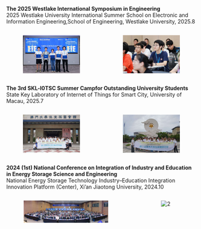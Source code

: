 **The 2025 Westlake International Symposium in Engineering** <br> 
2025 Westlake University International Summer School on Electronic and Information Engineering,School of Engineering, Westlake University, 2025.8
<div style="display: flex; gap: 5%; justify-content: center;">
  <figure style="text-align: center;">
    <img src="static/assets/img/2.jpg" alt="1" style="width:95%;">
  </figure>

  <figure style="text-align: center;">
    <img src="static/assets/img/1.jpg" alt="2" style="width:95%;">
  </figure>

</div>

**The 3rd SKL-l0TSC Summer Campfor Outstanding University Students**<br> 
State Key Laboratory of Internet of Things for Smart City, University of Macau, 2025.7 <br> 

<div style="display: flex; gap: 5%; justify-content: center;">
  <figure style="text-align: center;">
    <img src="static/assets/img/3.jpg" alt="1" style="width:95%;">
  </figure>

  <figure style="text-align: center;">
    <img src="static/assets/img/4.jpg" alt="2" style="width:95%;">
  </figure>

</div>

**2024 (1st) National Conference on Integration of Industry and Education in Energy Storage Science and Engineering**<br> 
National Energy Storage Technology Industry–Education Integration Innovation Platform (Center), Xi’an Jiaotong University, 2024.10 <br> 

<div style="display: flex; gap: 5%; justify-content: center;">
  <figure style="text-align: center; flex: 2.84;">
    <img src="static/assets/img/7.jpg" alt="1" style="width:95%;">
  </figure>

  <figure style="text-align: center; flex: 1;">
    <img src="static/assets/img/6.png" alt="2" style="width:95%;">
  </figure>
</div>
